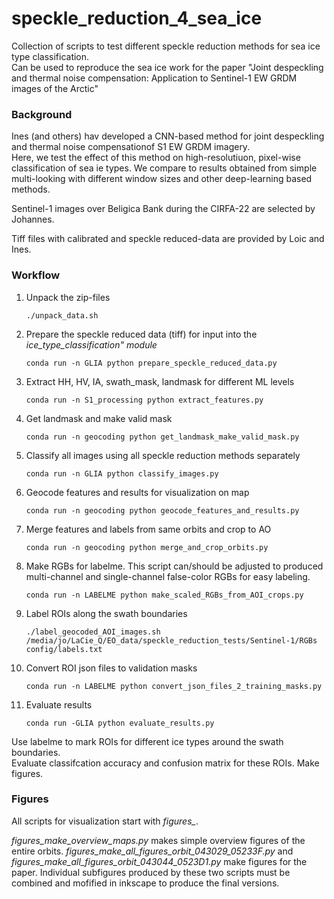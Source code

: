 # speckle_reduction_4_sea_ice

Collection of scripts to test different speckle reduction methods for sea ice type classification.  
Can be used to reproduce the sea ice work for the paper "Joint despeckling and thermal noise compensation: Application to Sentinel-1 EW GRDM images of the Arctic"


### Background
Ines (and others) hav developed a CNN-based method for joint despeckling and thermal noise compensationof S1 EW GRDM imagery.  
Here, we test the effect of this method on high-resolutiuon, pixel-wise classification of sea ie types. We compare to results obtained from simple multi-looking with different window sizes and other deep-learning based methods.

Sentinel-1 images over Beligica Bank during the CIRFA-22 are selected by Johannes.

Tiff files with calibrated and speckle reduced-data are provided by Loic and Ines.


### Workflow

1. Unpack the zip-files

       ./unpack_data.sh

2. Prepare the speckle reduced data (tiff) for input into the *ice_type_classification" module*

       conda run -n GLIA python prepare_speckle_reduced_data.py

3. Extract HH, HV, IA, swath_mask, landmask for different ML levels

       conda run -n S1_processing python extract_features.py

4. Get landmask and make valid mask

       conda run -n geocoding python get_landmask_make_valid_mask.py

5. Classify all images using all speckle reduction methods separately

       conda run -n GLIA python classify_images.py

6. Geocode features and results for visualization on map

       conda run -n geocoding python geocode_features_and_results.py

7. Merge features and labels from same orbits and crop to AO

       conda run -n geocoding python merge_and_crop_orbits.py

8. Make RGBs for labelme. This script can/should be adjusted to produced multi-channel and single-channel false-color RGBs for easy labeling.

       conda run -n LABELME python make_scaled_RGBs_from_AOI_crops.py 

9. Label ROIs along the swath boundaries

       ./label_geocoded_AOI_images.sh /media/jo/LaCie_Q/EO_data/speckle_reduction_tests/Sentinel-1/RGBs config/labels.txt 

10. Convert ROI json files to validation masks

        conda run -n LABELME python convert_json_files_2_training_masks.py

12. Evaluate results

        conda run -GLIA python evaluate_results.py




Use labelme to mark ROIs for different ice types around the swath boundaries.  
Evaluate classifcation accuracy and confusion matrix for these ROIs.
Make figures.



### Figures

All scripts for visualization start with *figures_*.  

*figures_make_overview_maps.py* makes simple overview figures of the entire orbits.
*figures_make_all_figures_orbit_043029_05233F.py* and *figures_make_all_figures_orbit_043044_0523D1.py* make figures for the paper. Individual subfigures produced by these two scripts must be combined and mofified in inkscape to produce the final versions.


